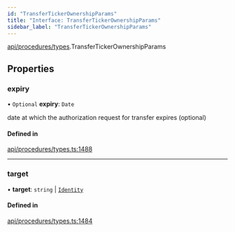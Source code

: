 ```yaml
---
id: "TransferTickerOwnershipParams"
title: "Interface: TransferTickerOwnershipParams"
sidebar_label: "TransferTickerOwnershipParams"
---
```


[api/procedures/types](../../../../../modules/API/Procedures/Types/Types.md).TransferTickerOwnershipParams

## Properties

### expiry

• `Optional` **expiry**: `Date`

date at which the authorization request for transfer expires (optional)

#### Defined in

[api/procedures/types.ts:1488](https://github.com/PolymeshAssociation/polymesh-sdk/blob/b55e63737/src/api/procedures/types.ts#L1488)

___

### target

• **target**: `string` \| [`Identity`](../../../../../classes/API/Entities/Identity/Identity.md)

#### Defined in

[api/procedures/types.ts:1484](https://github.com/PolymeshAssociation/polymesh-sdk/blob/b55e63737/src/api/procedures/types.ts#L1484)
